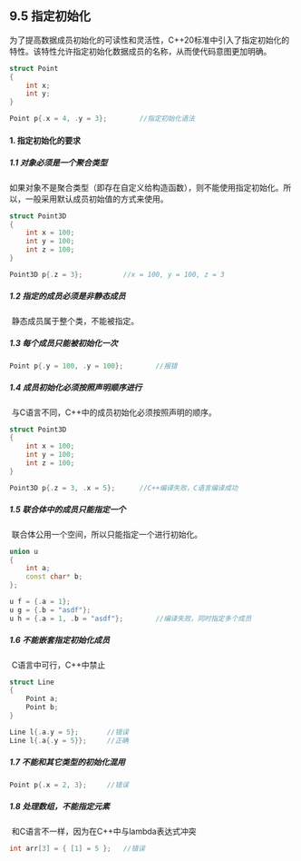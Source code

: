 ## 9.5 指定初始化

​	为了提高数据成员初始化的可读性和灵活性，C++20标准中引入了指定初始化的特性。该特性允许指定初始化数据成员的名称，从而使代码意图更加明确。

```C++
struct Point
{
    int x;
    int y;
}

Point p{.x = 4, .y = 3};		//指定初始化语法
```

#### 1. 指定初始化的要求

##### 1.1 对象必须是一个聚合类型

​	如果对象不是聚合类型（即存在自定义给构造函数），则不能使用指定初始化。所以，一般采用默认成员初始值的方式来使用。

```C++
struct Point3D
{
    int x = 100;
    int y = 100;
    int z = 100;
}

Point3D p{.z = 3};			//x = 100, y = 100, z = 3
```

##### 1.2 指定的成员必须是非静态成员

​	静态成员属于整个类，不能被指定。

##### 1.3 每个成员只能被初始化一次

```C++
Point p{.y = 100, .y = 100};		//报错
```

##### 1.4 成员初始化必须按照声明顺序进行

​	与C语言不同，C++中的成员初始化必须按照声明的顺序。

```C++
struct Point3D
{
    int x = 100;
    int y = 100;
    int z = 100;
}

Point3D p{.z = 3, .x = 5};		//C++编译失败，C语言编译成功			
```

##### 1.5 联合体中的成员只能指定一个

​	联合体公用一个空间，所以只能指定一个进行初始化。

```C++
union u
{
    int a;
    const char* b;
};

u f = {.a = 1};
u g = {.b = "asdf"};
u h = {.a = 1, .b = "asdf"};		//编译失败，同时指定多个成员
```

##### 1.6 不能嵌套指定初始化成员

​	C语言中可行，C++中禁止

```C++
struct Line
{
    Point a;
    Point b;
}

Line l{.a.y = 5};		//错误
Line l{.a{.y = 5}};		//正确
```

##### 1.7 不能和其它类型的初始化混用

```C++
Point p{.x = 2, 3};		//错误
```

##### 1.8 处理数组，不能指定元素

​	和C语言不一样，因为在C++中与lambda表达式冲突

```C++
int arr[3] = { [1] = 5 };	//错误
```

